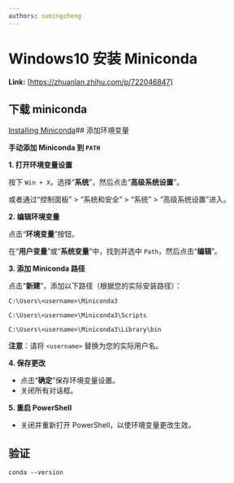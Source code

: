 ```yaml
---
authors: sumingcheng
---
```

# Windows10 安装 Miniconda



 **Link:** [https://zhuanlan.zhihu.com/p/722046847]

## 下载 miniconda  
[Installing Miniconda](https://docs.anaconda.com/miniconda/miniconda-install/)## 添加环境变量  

**手动添加 Miniconda 到 `PATH`**

**1. 打开环境变量设置**

按下 `Win + X`，选择“**系统**”，然后点击“**高级系统设置**”。

或者通过“控制面板” > “系统和安全” > “系统” > “高级系统设置”进入。

**2. 编辑环境变量**

点击“**环境变量**”按钮。

在“**用户变量**”或“**系统变量**”中，找到并选中 `Path`，然后点击“**编辑**”。

**3. 添加 Miniconda 路径**

点击“**新建**”，添加以下路径（根据您的实际安装路径）：

`C:\Users\<username>\Miniconda3`

`C:\Users\<username>\Miniconda3\Scripts`

`C:\Users\<username>\Miniconda3\Library\bin`

**注意**：请将 `<username>` 替换为您的实际用户名。

**4. 保存更改**

* 点击“**确定**”保存环境变量设置。
* 关闭所有对话框。

**5. 重启 PowerShell**

* 关闭并重新打开 PowerShell，以使环境变量更改生效。

## 验证  
```
conda --version
```
